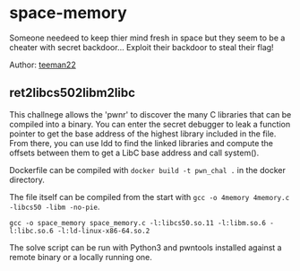 # space-memory

Someone needeed to keep thier mind fresh in space but they seem to be a cheater with secret backdoor... Exploit their backdoor to steal their flag!

Author: [teeman22](https://github.com/tylzars)



## ret2libcs502libm2libc

This challnege allows the 'pwnr' to discover the many C libraries that can be compiled into a binary. You can enter the secret debugger to leak a function pointer to get the base address of the highest library included in the file.
From there, you can use ldd to find the linked libraries and compute the offsets between them to get a LibC base address and call system().

Dockerfile can be compiled with `docker build -t pwn_chal .` in the docker directory.

The file itself can be compiled from the start with `gcc -o 4memory 4memory.c -libcs50 -libm -no-pie`.

`gcc -o space_memory space_memory.c -l:libcs50.so.11 -l:libm.so.6 -l:libc.so.6 -l:ld-linux-x86-64.so.2`

The solve script can be run with Python3 and pwntools installed against a remote binary or a locally running one.
